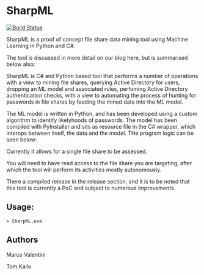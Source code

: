 # SharpML

[![Build Status](https://travis-ci.org/joemccann/dillinger.svg?branch=master)](https://travis-ci.org/joemccann/dillinger)

SharpML is a proof of concept file share data mining tool using Machine Learning in Python and C#.

The tool is discussed in more detail on our blog here, but is summarised below also:

SharpML is C# and Python based tool that performs a number of operations with a view to mining file shares, querying Active Directory for users, dropping an ML model and associated rules, perfoming Active Directory authentication checks, with a view to automating the process of hunting for passwords in file shares by feeding the mined data into the ML model.

The ML model is written in Python, and has been developed using a custom algorithm to identify likelyhoods of passwords. The model has been compiled with PyInstaller and sits as resource file in the C# wrapper, which interops between itself, the data and the model. THe program logic can be seen below:



Currently it allows for a single file share to be assessed.

You will need to have read access to the file share you are targeting, after which the tool will perform its activities mostly autonomously.

There a compiled release in the release section, and it is to be noted that this tool is currently a PoC and subject to numerous improvements.

## Usage:

```
> SharpML.exe

```

## Authors

Marco Valentini

Tom Kallo
